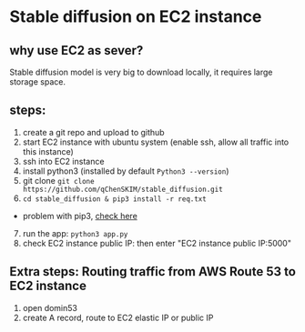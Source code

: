# Stable diffusion on EC2 instance

## why use EC2 as sever?

Stable diffusion model is very big to download locally, it requires large storage space.

## steps:
1. create a git repo and upload to github
2. start EC2 instance with ubuntu system (enable ssh, allow all traffic into this instance)
3. ssh into EC2 instance
4. install python3 (installed by default `Python3 --version`)
5. git clone `git clone https://github.com/qChenSKIM/stable_diffusion.git`
6. `cd stable_diffusion & pip3 install -r req.txt`
- problem with pip3, [check here](https://askubuntu.com/questions/1254309/not-installing-pip-on-ubuntu-20-04)
7. run the app: `python3 app.py`
8. check EC2 instance public IP: then enter "EC2 instance public IP:5000"


## Extra steps: Routing traffic from AWS Route 53 to EC2 instance

1. open domin53
2. create A record, route to EC2 elastic IP or public IP




